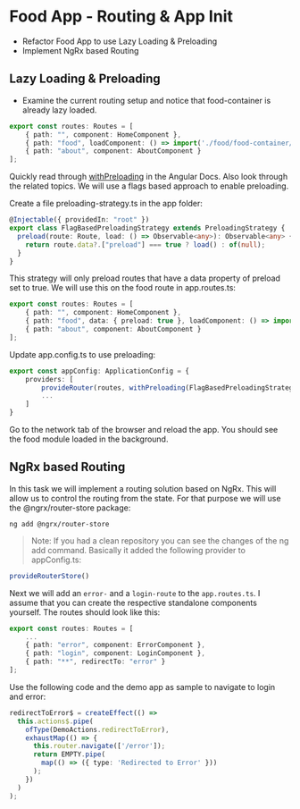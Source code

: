# Food App - Routing & App Init

- Refactor Food App to use  Lazy Loading & Preloading
- Implement NgRx based Routing

## Lazy Loading & Preloading

- Examine the current routing setup and notice that food-container is already lazy loaded. 

```typescript
export const routes: Routes = [
    { path: "", component: HomeComponent },
    { path: "food", loadComponent: () => import('./food/food-container/food-container.component').then(m => m.FoodContainerComponent) },
    { path: "about", component: AboutComponent }
];
```

Quickly read through [withPreloading](https://angular.io/api/router/withPreloading) in the Angular Docs. Also look through the related topics. We will use a flags based approach to enable preloading.

Create a file preloading-strategy.ts in the app folder:

```typescript
@Injectable({ providedIn: "root" })
export class FlagBasedPreloadingStrategy extends PreloadingStrategy {
  preload(route: Route, load: () => Observable<any>): Observable<any> {
    return route.data?.["preload"] === true ? load() : of(null);
  }
}
```

This strategy will only preload routes that have a data property of preload set to true. We will use this on the food route in app.routes.ts:

```typescript
export const routes: Routes = [
    { path: "", component: HomeComponent },
    { path: "food", data: { preload: true }, loadComponent: () => import('./food/food-container/food-container.component').then(m => m.FoodContainerComponent) },
    { path: "about", component: AboutComponent }
];
```

Update app.config.ts to use preloading:

```typescript
export const appConfig: ApplicationConfig = {
    providers: [
        provideRouter(routes, withPreloading(FlagBasedPreloadingStrategy)),
        ...
    ]
}
```    

Go to the network tab of the browser and reload the app. You should see the food module loaded in the background.

## NgRx based Routing

In this task we will implement a routing solution based on NgRx. This will allow us to control the routing from the state. For that purpose we will use the @ngrx/router-store package:

```
ng add @ngrx/router-store
```

>Note: If you had a clean repository you can see the changes of the ng add command. Basically it added the following provider to appConfig.ts:

```typescript
provideRouterStore()
```

Next we will add an `error-` and a `login-route` to the `app.routes.ts`. I assume that you can create the respective standalone components yourself. The routes should look like this:

```typescript
export const routes: Routes = [
    ...
    { path: "error", component: ErrorComponent },
    { path: "login", component: LoginComponent },
    { path: "**", redirectTo: "error" }
];
```

Use the following code and the demo app as sample to navigate to login and error:

```typescript
redirectToError$ = createEffect(() =>
  this.actions$.pipe(
    ofType(DemoActions.redirectToError),
    exhaustMap(() => {
      this.router.navigate(['/error']);
      return EMPTY.pipe(
        map(() => ({ type: 'Redirected to Error' }))
      );
    })
  )
);
```